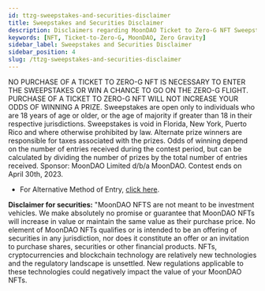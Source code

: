 ```yaml
---
id: ttzg-sweepstakes-and-securities-disclaimer
title: Sweepstakes and Securities Disclaimer
description: Disclaimers regarding MoonDAO Ticket to Zero-G NFT Sweepstakes and Securities
keywords: [NFT, Ticket-to-Zero-G, MoonDAO, Zero Gravity]
sidebar_label: Sweepstakes and Securities Disclaimer
sidebar_position: 4
slug: /ttzg-sweepstakes-and-securities-disclaimer
---
```


NO PURCHASE OF A TICKET TO ZERO-G NFT IS NECESSARY TO ENTER THE SWEEPSTAKES OR WIN A CHANCE TO GO ON THE ZERO-G FLIGHT. PURCHASE OF A TICKET TO ZERO-G NFT WILL NOT INCREASE YOUR ODDS OF WINNING A PRIZE. Sweepstakes are open only to individuals who are 18 years of age or older, or the age of majority if greater than 18 in their respective jurisdictions. Sweepstakes is void in Florida, New York, Puerto Rico and where otherwise prohibited by law. Alternate prize winners are responsible for taxes associated with the prizes. Odds of winning depend on the number of entries received during the contest period, but can be calculated by dividing the number of prizes by the total number of entries received. Sponsor: MoonDAO Limited d/b/a MoonDAO. Contest ends on April 30th, 2023.

- For Alternative Method of Entry, [click here](https://moondao.com/docs/ttzg-sweepstakes-rules#how-to-enter).

**Disclaimer for securities:** "MoonDAO NFTS are not meant to be investment vehicles. We make absolutely no promise or guarantee that MoonDAO NFTs will increase in value or maintain the same value as their purchase price. No element of MoonDAO NFTs qualifies or is intended to be an offering of securities in any jurisdiction, nor does it constitute an offer or an invitation to purchase shares, securities or other financial products. NFTs, cryptocurrencies and blockchain technology are relatively new technologies and the regulatory landscape is unsettled. New regulations applicable to these technologies could negatively impact the value of your MoonDAO NFTs.
